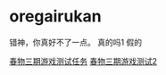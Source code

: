 # oregairukan
错神，你真好不了一点。
真的吗1
假的

[春物三期游戏测试任务](https://docs.qq.com/doc/DVEFzR0hnRE5PaERa)
[春物三期游戏测试2](https://docs.qq.com/doc/DTUNQdW5PU3d0emxD)
